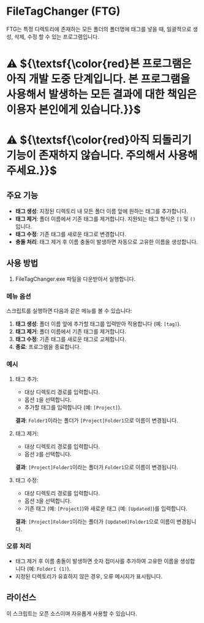 # FileTagChanger (FTG)

FTG는 특정 디렉토리에 존재하는 모든 폴더의 폴더명에 태그를 넣을 때, 일괄적으로 생성, 삭제, 수정 할 수 있는 프로그램입니다.

# ⚠️ ${\textsf{\color{red}본 프로그램은 아직 개발 도중 단계입니다. 본 프로그램을 사용해서 발생하는 모든 결과에 대한 책임은 이용자 본인에게 있습니다.}}$
# ⚠️ ${\textsf{\color{red}아직 되돌리기 기능이 존재하지 않습니다. 주의해서 사용해주세요.}}$

## 주요 기능

- **태그 생성**: 지정된 디렉토리 내 모든 폴더 이름 앞에 원하는 태그를 추가합니다.
- **태그 제거**: 폴더 이름에서 기존 태그를 제거합니다. 지원되는 태그 형식은 `[]` 및 `()`입니다.
- **태그 수정**: 기존 태그를 새로운 태그로 변경합니다.
- **충돌 처리**: 태그 제거 후 이름 충돌이 발생하면 자동으로 고유한 이름을 생성합니다.

## 사용 방법

1. FileTagChanger.exe 파일을 다운받아서 실행합니다.

### 메뉴 옵션
스크립트를 실행하면 다음과 같은 메뉴를 볼 수 있습니다:

1. **태그 생성**: 폴더 이름 앞에 추가할 태그를 입력받아 적용합니다 (예: `[tag]`).
2. **태그 제거**: 폴더 이름에서 기존 태그를 제거합니다.
3. **태그 수정**: 기존 태그를 새로운 태그로 교체합니다.
4. **종료**: 프로그램을 종료합니다.

### 예시

1. 태그 추가:
   - 대상 디렉토리 경로를 입력합니다.
   - 옵션 `1`을 선택합니다.
   - 추가할 태그를 입력합니다 (예: `[Project]`).

   **결과**: `Folder1`이라는 폴더가 `[Project]Folder1`으로 이름이 변경됩니다.

2. 태그 제거:
   - 대상 디렉토리 경로를 입력합니다.
   - 옵션 `2`를 선택합니다.

   **결과**: `[Project]Folder1`이라는 폴더가 `Folder1`으로 이름이 변경됩니다.

3. 태그 수정:
   - 대상 디렉토리 경로를 입력합니다.
   - 옵션 `3`을 선택합니다.
   - 기존 태그 (예: `[Project]`)와 새로운 태그 (예: `[Updated]`)를 입력합니다.

   **결과**: `[Project]Folder1`이라는 폴더가 `[Updated]Folder1`으로 이름이 변경됩니다.

### 오류 처리

- 태그 제거 후 이름 충돌이 발생하면 숫자 접미사를 추가하여 고유한 이름을 생성합니다 (예: `Folder1 (1)`).
- 지정된 디렉토리가 유효하지 않은 경우, 오류 메시지가 표시됩니다.

## 라이선스

이 스크립트는 오픈 소스이며 자유롭게 사용할 수 있습니다.

